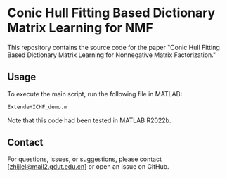 # Conic Hull Fitting Based Dictionary Matrix Learning for NMF

This repository contains the source code for the paper "Conic Hull Fitting Based Dictionary Matrix Learning for Nonnegative Matrix Factorization."

## Usage

To execute the main script, run the following file in MATLAB:

```bash
ExtendeHICHF_demo.m
```

Note that this code had been tested in MATLAB R2022b.

## Contact

For questions, issues, or suggestions, please contact [zhijiel@mail2.gdut.edu.cn] or open an issue on GitHub.
